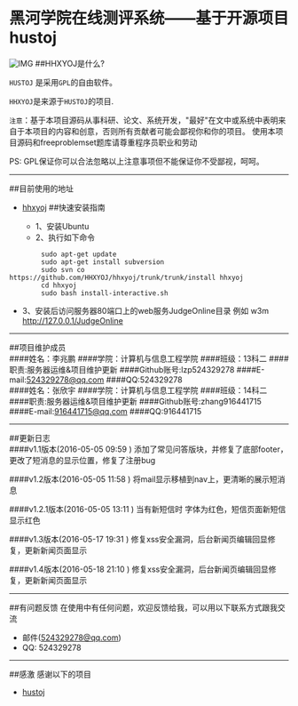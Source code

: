 # 黑河学院在线测评系统——基于开源项目hustoj
![IMG](http://www.hhhxy.cn/images/logo2.png)
##HHXYOJ是什么?

`HUSTOJ` 是采用`GPL`的自由软件。

`HHXYOJ`是来源于`HUSTOJ`的项目.

`注意`：基于本项目源码从事科研、论文、系统开发，"最好"在文中或系统中表明来自于本项目的内容和创意，否则所有贡献者可能会鄙视你和你的项目。
使用本项目源码和freeproblemset题库请尊重程序员职业和劳动

PS: GPL保证你可以合法忽略以上注意事项但不能保证你不受鄙视，呵呵。

---

##目前使用的地址
* [hhxyoj](http://www.lzpweb.cn) 
##快速安装指南

   * 1、安装Ubuntu
   * 2、执行如下命令
```shell
        sudo apt-get update
        sudo apt-get install subversion
        sudo svn co https://github.com/HHXYOJ/hhxyoj/trunk/trunk/install hhxyoj
        cd hhxyoj
        sudo bash install-interactive.sh
```

* 3、安装后访问服务器80端口上的web服务JudgeOnline目录
        例如 w3m http://127.0.0.1/JudgeOnline

---

##项目维护成员
<br/>
####姓名：李兆鹏
####学院：计算机与信息工程学院
####班级：13科二
####职责:服务器运维&项目维护更新
####Github账号:lzp524329278
####E-mail:524329278@qq.com
####QQ:524329278
<br/>
####姓名：张欣宇
####学院：计算机与信息工程学院
####班级：14科二
####职责:服务器运维&项目维护更新
####Github账号:zhang916441715
####E-mail:916441715@qq.com
####QQ:916441715
<br/>

---


##更新日志
<br/>
####v1.1版本(2016-05-05 09:59 )
添加了常见问答版块，并修复了底部footer，更改了短消息的显示位置，修复了注册bug

####v1.2版本(2016-05-05 11:58 )
将mail显示移植到nav上，更清晰的展示短消息

####v1.2.1版本(2016-05-05 13:11 )
当有新短信时 字体为红色，短信页面新短信显示红色

####v1.3版本(2016-05-17 19:31 )
修复xss安全漏洞，后台新闻页编辑回显修复，更新新闻页面显示

####v1.4版本(2016-05-18 21:10 )
修复xss安全漏洞，后台新闻页编辑回显修复，更新新闻页面显示

---
##有问题反馈
在使用中有任何问题，欢迎反馈给我，可以用以下联系方式跟我交流

* 邮件(524329278@qq.com)
* QQ: 524329278

---
##感激
感谢以下的项目

* [hustoj](https://github.com/zhblue/hustoj) 
